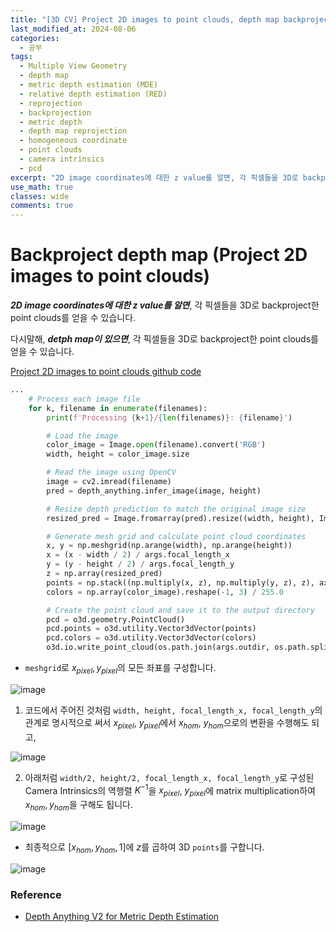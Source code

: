 ```yaml
---
title: "[3D CV] Project 2D images to point clouds, depth map backprojection"
last_modified_at: 2024-08-06
categories:
  - 공부
tags:
  - Multiple View Geometry
  - depth map
  - metric depth estimation (MDE)
  - relative depth estimation (RED)
  - reprojection
  - backprojection
  - metric depth
  - depth map reprojection
  - homogeneous coordinate
  - point clouds
  - camera intrinsics
  - pcd
excerpt: "2D image coordinates에 대한 z value를 알면, 각 픽셀들을 3D로 backprojection한 point clouds를 얻을 수 있습니다."
use_math: true
classes: wide
comments: true
---
```


# Backproject depth map (Project 2D images to point clouds)

***2D image coordinates에 대한 z value를 알면***, 각 픽셀들을 3D로 backproject한 point clouds를 얻을 수 있습니다.

다시말해, ***detph map이 있으면***, 각 픽셀들을 3D로 backproject한 point clouds를 얻을 수 있습니다.

[Project 2D images to point clouds github code](https://github.com/DepthAnything/Depth-Anything-V2/blob/main/metric_depth/depth_to_pointcloud.py)

```python
...
    # Process each image file
    for k, filename in enumerate(filenames):
        print(f'Processing {k+1}/{len(filenames)}: {filename}')

        # Load the image
        color_image = Image.open(filename).convert('RGB')
        width, height = color_image.size

        # Read the image using OpenCV
        image = cv2.imread(filename)
        pred = depth_anything.infer_image(image, height)

        # Resize depth prediction to match the original image size
        resized_pred = Image.fromarray(pred).resize((width, height), Image.NEAREST)

        # Generate mesh grid and calculate point cloud coordinates
        x, y = np.meshgrid(np.arange(width), np.arange(height))
        x = (x - width / 2) / args.focal_length_x
        y = (y - height / 2) / args.focal_length_y
        z = np.array(resized_pred)
        points = np.stack((np.multiply(x, z), np.multiply(y, z), z), axis=-1).reshape(-1, 3)
        colors = np.array(color_image).reshape(-1, 3) / 255.0

        # Create the point cloud and save it to the output directory
        pcd = o3d.geometry.PointCloud()
        pcd.points = o3d.utility.Vector3dVector(points)
        pcd.colors = o3d.utility.Vector3dVector(colors)
        o3d.io.write_point_cloud(os.path.join(args.outdir, os.path.splitext(os.path.basename(filename))[0] + ".ply"), pcd)
```

- `meshgrid`로 $x_{pixel}, y_{pixel}$의 모든 좌표를 구성합니다.

![image](https://github.com/user-attachments/assets/b90c7dc4-6f3e-47fd-8adf-9daa48a932c8)


1. 코드에서 주어진 것처럼 `width, height, focal_length_x, focal_length_y`의 관계로 명시적으로 써서 $x_{pixel}$, $y_{pixel}$에서 $x_{hom}$, $y_{hom}$으로의 변환을 수행해도 되고,

![image](https://github.com/user-attachments/assets/cbffa03b-8cb1-443c-a6a6-e9567db0ecd3)

2. 아래처럼 `width/2, height/2, focal_length_x, focal_length_y`로 구성된 Camera Intrinsics의 역행렬 $K^{-1}$을 $x_{pixel}$, $y_{pixel}$에 matrix multiplication하여 $x_{hom}, y_{hom}$을 구해도 됩니다.

![image](https://github.com/user-attachments/assets/b50127fb-dc11-4a67-9888-5d9757bf3123)

- 최종적으로 $[x_{hom}, y_{hom}, 1]$에 $z$를 곱하여 3D `points`를 구합니다.

![image](https://github.com/user-attachments/assets/d10cefc5-a4bf-4f7e-b8db-518c66d2627a)


### Reference
- [Depth Anything V2 for Metric Depth Estimation](https://github.com/DepthAnything/Depth-Anything-V2/tree/main/metric_depth)

